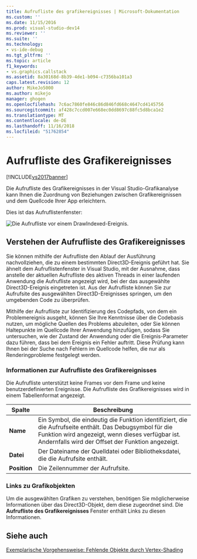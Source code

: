 ```yaml
---
title: Aufrufliste des grafikereignisses | Microsoft-Dokumentation
ms.custom: ''
ms.date: 11/15/2016
ms.prod: visual-studio-dev14
ms.reviewer: ''
ms.suite: ''
ms.technology:
- vs-ide-debug
ms.tgt_pltfrm: ''
ms.topic: article
f1_keywords:
- vs.graphics.callstack
ms.assetid: 8a30168d-8b39-4de1-b094-c7356ba101a3
caps.latest.revision: 12
author: MikeJo5000
ms.author: mikejo
manager: ghogen
ms.openlocfilehash: 7c6ac7860fe846c86d846fd668c4647cd4145756
ms.sourcegitcommit: af428c7ccd007e668ec0dd8697c88fc5d8bca1e2
ms.translationtype: MT
ms.contentlocale: de-DE
ms.lasthandoff: 11/16/2018
ms.locfileid: "51762854"
---
```

# <a name="graphics-event-call-stack"></a>Aufrufliste des Grafikereignisses
[!INCLUDE[vs2017banner](../includes/vs2017banner.md)]

Die Aufrufliste des Grafikereignisses in der Visual Studio-Grafikanalyse kann Ihnen die Zuordnung von Beziehungen zwischen Grafikereignissen und dem Quellcode Ihrer App erleichtern.  
  
 Dies ist das Aufruflistenfenster:  
  
 ![Die Aufrufliste vor einem DrawIndexed-Ereignis. ](../debugger/media/gfx-diag-demo-graphics-event-call-stack-orientation.png "Gfx_diag_demo_graphics_event_call_stack_orientation")  
  
## <a name="understanding-the-graphics-event-call-stack"></a>Verstehen der Aufrufliste des Grafikereignisses  
 Sie können mithilfe der Aufrufliste den Ablauf der Ausführung nachvollziehen, die zu einem bestimmten Direct3D-Ereignis geführt hat. Sie ähnelt dem Aufruflistenfenster in Visual Studio, mit der Ausnahme, dass anstelle der aktuellen Aufrufliste des aktiven Threads in einer laufenden Anwendung die Aufrufliste angezeigt wird, bei der das ausgewählte Direct3D-Ereignis eingetreten ist. Aus der Aufrufliste können Sie zur Aufrufsite des ausgewählten Direct3D-Ereignisses springen, um den umgebenden Code zu überprüfen.  
  
 Mithilfe der Aufrufliste zur Identifizierung des Codepfads, von dem ein Problemereignis ausgeht, können Sie Ihre Kenntnisse über die Codebasis nutzen, um mögliche Quellen des Problems abzuleiten, oder Sie können Haltepunkte im Quellcode Ihrer Anwendung hinzufügen, sodass Sie untersuchen, wie der Zustand der Anwendung oder die Ereignis-Parameter dazu führen, dass bei dem Ereignis ein Fehler auftritt. Diese Prüfung kann Ihnen bei der Suche nach Fehlern im Quellcode helfen, die nur als Renderingprobleme festgelegt werden.  
  
### <a name="graphics-event-call-stack-information"></a>Informationen zur Aufrufliste des Grafikereignisses  
 Die Aufrufliste unterstützt keine Frames vor dem Frame und keine benutzerdefinierten Ereignisse. Die Aufrufliste des Grafikereignisses wird in einem Tabellenformat angezeigt.  
  
|Spalte|Beschreibung|  
|------------|-----------------|  
|**Name**|Ein Symbol, die eindeutig die Funktion identifiziert, die die Aufrufseite enthält. Das Debugsymbol für die Funktion wird angezeigt, wenn dieses verfügbar ist. Andernfalls wird der Offset der Funktion angezeigt.|  
|**Datei**|Der Dateiname der Quelldatei oder Bibliotheksdatei, die die Aufrufsite enthält.|  
|**Position**|Die Zeilennummer der Aufrufsite.|  
  
### <a name="links-to-graphics-objects"></a>Links zu Grafikobjekten  
 Um die ausgewählten Grafiken zu verstehen, benötigen Sie möglicherweise Informationen über das Direct3D-Objekt, dem diese zugeordnet sind. Die **Aufrufliste des Grafikereignisses** Fenster enthält Links zu diesen Informationen.  
  
## <a name="see-also"></a>Siehe auch  
 [Exemplarische Vorgehensweise: Fehlende Objekte durch Vertex-Shading](../debugger/walkthrough-missing-objects-due-to-vertex-shading.md)



